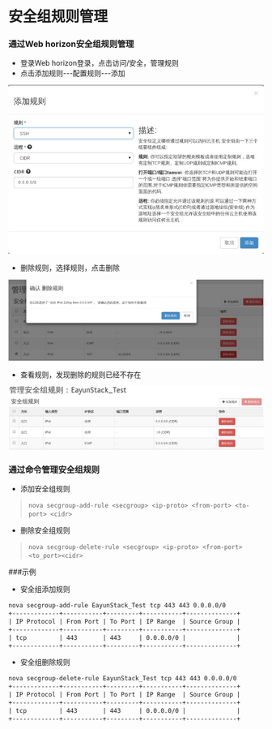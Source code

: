 # 安全组规则管理

### 通过Web horizon安全组规则管理

* 登录Web horizon登录，点击访问/安全，管理规则
* 点击添加规则---配置规则---添加

![Security_Add](../Picture/securityrule_add1.jpg)

* 删除规则，选择规则，点击删除

![Security_Delete](../Picture/securityrule_delete1.jpg)

* 查看规则，发现删除的规则已经不存在

![Security_Display](../Picture/security_display1.jpg)


### 通过命令管理安全组规则

* 添加安全组规则
> ```nova secgroup-add-rule <secgroup> <ip-proto> <from-port> <to-port> <cidr>```

* 删除安全组规则
> ```nova secgroup-delete-rule <secgroup> <ip-proto> <from-port> <to_port><cidr>```

###示例
* 安全组添加规则

```
nova secgroup-add-rule EayunStack_Test tcp 443 443 0.0.0.0/0
+-------------+-----------+---------+-----------+--------------+
| IP Protocol | From Port | To Port | IP Range  | Source Group |
+-------------+-----------+---------+-----------+--------------+
| tcp         | 443       | 443     | 0.0.0.0/0 |              |
+-------------+-----------+---------+-----------+--------------+
```

* 安全组删除规则

```
nova secgroup-delete-rule EayunStack_Test tcp 443 443 0.0.0.0/0
+-------------+-----------+---------+-----------+--------------+
| IP Protocol | From Port | To Port | IP Range  | Source Group |
+-------------+-----------+---------+-----------+--------------+
| tcp         | 443       | 443     | 0.0.0.0/0 |              |
+-------------+-----------+---------+-----------+--------------+
```


